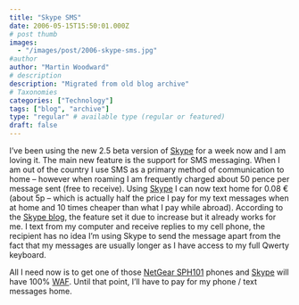 ```yaml
---
title: "Skype SMS"
date: 2006-05-15T15:50:01.000Z
# post thumb
images:
  - "/images/post/2006-skype-sms.jpg"
#author
author: "Martin Woodward"
# description
description: "Migrated from old blog archive"
# Taxonomies
categories: ["Technology"]
tags: ["blog", "archive"]
type: "regular" # available type (regular or featured)
draft: false
---
```


[](http://www.anrdoezrs.net/7n65tenkem139464931326463B8)I’ve been using the new 2.5 beta version of [Skype](http://www.jdoqocy.com/fs105r09608OQWRTRWQOQPTRRVTQ) for a week now and I am loving it.  The main new feature is the support for SMS messaging.  When I am out of the country I use SMS as a primary method of communication to home – however when roaming I am frequently charged about 50 pence per message sent (free to receive).  Using [Skype](http://www.jdoqocy.com/fs105r09608OQWRTRWQOQPTRRVTQ) I can now text home for 0.08 € (about 5p – which is actually half the price I pay for my text messages when at home and 10 times cheaper than what I pay while abroad).  According to the [Skype blog](http://share.skype.com/sites/en/2006/05/skype_sms_whats_up_with_beta.html), the feature set it due to increase but it already works for me.  I text from my computer and receive replies to my cell phone, the recipient has no idea I’m using Skype to send the message apart from the fact that my messages are usually longer as I have access to my full Qwerty keyboard.

All I need now is to get one of those [NetGear SPH101](http://www.woodwardweb.com/technology/000166.html) phones and [Skype](http://www.jdoqocy.com/fs105r09608OQWRTRWQOQPTRRVTQ) will have 100% [WAF](http://en.wikipedia.org/wiki/WAF).  Until that point, I’ll have to pay for my phone / text messages home.